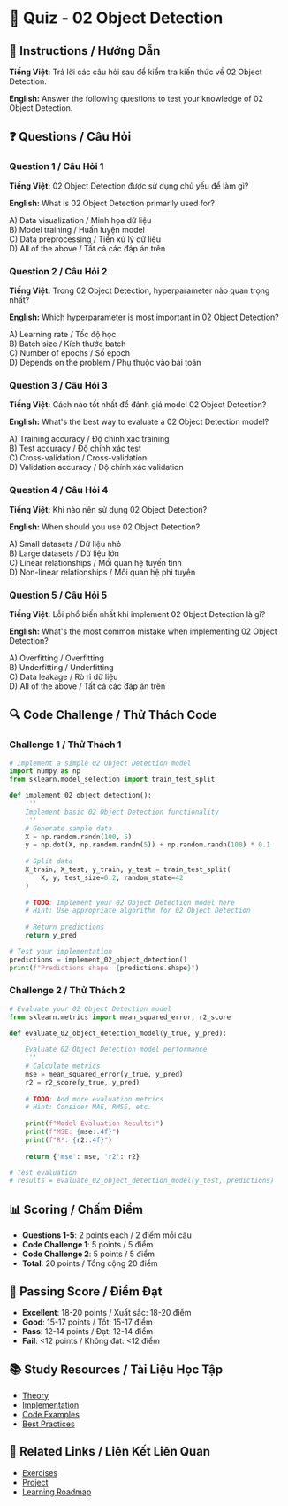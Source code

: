 # 🧠 Quiz - 02 Object Detection

## 📝 Instructions / Hướng Dẫn

**Tiếng Việt:** Trả lời các câu hỏi sau để kiểm tra kiến thức về 02 Object Detection.

**English:** Answer the following questions to test your knowledge of 02 Object Detection.

## ❓ Questions / Câu Hỏi

### Question 1 / Câu Hỏi 1
**Tiếng Việt:** 02 Object Detection được sử dụng chủ yếu để làm gì?

**English:** What is 02 Object Detection primarily used for?

A) Data visualization / Minh họa dữ liệu  
B) Model training / Huấn luyện model  
C) Data preprocessing / Tiền xử lý dữ liệu  
D) All of the above / Tất cả các đáp án trên

### Question 2 / Câu Hỏi 2
**Tiếng Việt:** Trong 02 Object Detection, hyperparameter nào quan trọng nhất?

**English:** Which hyperparameter is most important in 02 Object Detection?

A) Learning rate / Tốc độ học  
B) Batch size / Kích thước batch  
C) Number of epochs / Số epoch  
D) Depends on the problem / Phụ thuộc vào bài toán

### Question 3 / Câu Hỏi 3
**Tiếng Việt:** Cách nào tốt nhất để đánh giá model 02 Object Detection?

**English:** What's the best way to evaluate a 02 Object Detection model?

A) Training accuracy / Độ chính xác training  
B) Test accuracy / Độ chính xác test  
C) Cross-validation / Cross-validation  
D) Validation accuracy / Độ chính xác validation

### Question 4 / Câu Hỏi 4
**Tiếng Việt:** Khi nào nên sử dụng 02 Object Detection?

**English:** When should you use 02 Object Detection?

A) Small datasets / Dữ liệu nhỏ  
B) Large datasets / Dữ liệu lớn  
C) Linear relationships / Mối quan hệ tuyến tính  
D) Non-linear relationships / Mối quan hệ phi tuyến

### Question 5 / Câu Hỏi 5
**Tiếng Việt:** Lỗi phổ biến nhất khi implement 02 Object Detection là gì?

**English:** What's the most common mistake when implementing 02 Object Detection?

A) Overfitting / Overfitting  
B) Underfitting / Underfitting  
C) Data leakage / Rò rỉ dữ liệu  
D) All of the above / Tất cả các đáp án trên

## 🔍 Code Challenge / Thử Thách Code

### Challenge 1 / Thử Thách 1
```python
# Implement a simple 02 Object Detection model
import numpy as np
from sklearn.model_selection import train_test_split

def implement_02_object_detection():
    '''
    Implement basic 02 Object Detection functionality
    '''
    # Generate sample data
    X = np.random.randn(100, 5)
    y = np.dot(X, np.random.randn(5)) + np.random.randn(100) * 0.1
    
    # Split data
    X_train, X_test, y_train, y_test = train_test_split(
        X, y, test_size=0.2, random_state=42
    )
    
    # TODO: Implement your 02 Object Detection model here
    # Hint: Use appropriate algorithm for 02 Object Detection
    
    # Return predictions
    return y_pred

# Test your implementation
predictions = implement_02_object_detection()
print(f"Predictions shape: {predictions.shape}")
```

### Challenge 2 / Thử Thách 2
```python
# Evaluate your 02 Object Detection model
from sklearn.metrics import mean_squared_error, r2_score

def evaluate_02_object_detection_model(y_true, y_pred):
    '''
    Evaluate 02 Object Detection model performance
    '''
    # Calculate metrics
    mse = mean_squared_error(y_true, y_pred)
    r2 = r2_score(y_true, y_pred)
    
    # TODO: Add more evaluation metrics
    # Hint: Consider MAE, RMSE, etc.
    
    print(f"Model Evaluation Results:")
    print(f"MSE: {mse:.4f}")
    print(f"R²: {r2:.4f}")
    
    return {'mse': mse, 'r2': r2}

# Test evaluation
# results = evaluate_02_object_detection_model(y_test, predictions)
```

## 📊 Scoring / Chấm Điểm

- **Questions 1-5**: 2 points each / 2 điểm mỗi câu
- **Code Challenge 1**: 5 points / 5 điểm
- **Code Challenge 2**: 5 points / 5 điểm
- **Total**: 20 points / Tổng cộng 20 điểm

## 🎯 Passing Score / Điểm Đạt

- **Excellent**: 18-20 points / Xuất sắc: 18-20 điểm
- **Good**: 15-17 points / Tốt: 15-17 điểm  
- **Pass**: 12-14 points / Đạt: 12-14 điểm
- **Fail**: <12 points / Không đạt: <12 điểm

## 📚 Study Resources / Tài Liệu Học Tập

- [Theory](./THEORY_02_object_detection.md)
- [Implementation](./IMPLEMENTATION_02_object_detection.md)
- [Code Examples](./CODE_EXAMPLES_02_object_detection.md)
- [Best Practices](./BEST_PRACTICES_02_object_detection.md)

## 🔗 Related Links / Liên Kết Liên Quan

- [Exercises](./EXERCISES_02_object_detection.md)
- [Project](./PROJECT_02_object_detection.md)
- [Learning Roadmap](./LEARNING_ROADMAP_02_object_detection.md)
